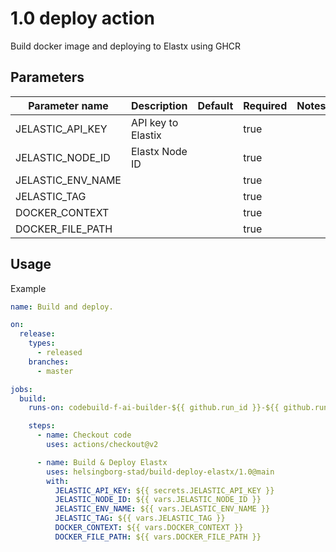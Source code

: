 # 1.0 deploy action

Build docker image and deploying to Elastx using GHCR

## Parameters

| Parameter name    | Description        | Default | Required | Notes |
| ----------------- | ------------------ | ------- | -------- | ----- |
| JELASTIC_API_KEY  | API key to Elastix |         | true     |       |
| JELASTIC_NODE_ID  | Elastx Node ID     |         | true     |       |
| JELASTIC_ENV_NAME |                    |         | true     |       |
| JELASTIC_TAG      |                    |         | true     |       |
| DOCKER_CONTEXT    |                    |         | true     |       |
| DOCKER_FILE_PATH  |                    |         | true     |       |

## Usage

Example

```yml
name: Build and deploy.

on:
  release:
    types:
      - released
    branches:
      - master

jobs:
  build:
    runs-on: codebuild-f-ai-builder-${{ github.run_id }}-${{ github.run_attempt }}-ubuntu-7.0-medium

    steps:
      - name: Checkout code
        uses: actions/checkout@v2

      - name: Build & Deploy Elastx
        uses: helsingborg-stad/build-deploy-elastx/1.0@main
        with:
          JELASTIC_API_KEY: ${{ secrets.JELASTIC_API_KEY }}
          JELASTIC_NODE_ID: ${{ vars.JELASTIC_NODE_ID }}
          JELASTIC_ENV_NAME: ${{ vars.JELASTIC_ENV_NAME }}
          JELASTIC_TAG: ${{ vars.JELASTIC_TAG }}
          DOCKER_CONTEXT: ${{ vars.DOCKER_CONTEXT }}
          DOCKER_FILE_PATH: ${{ vars.DOCKER_FILE_PATH }}
```
